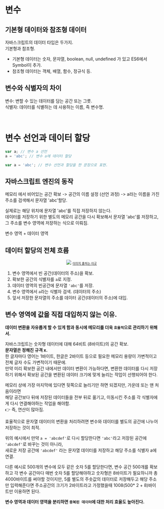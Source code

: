# 변수

## 기본형 데이터와 참조형 데이터

자바스크립트의 데이터 타입은 두가지.  
기본형과 참조형.

- 기본형 데이터는 숫자, 문자열, boolean, null, undefined 가 있고 ES6에서 Symbol이 추가.
- 참조형 데이터는 객체, 배열, 함수, 정규식 등.

## 변수와 식별자의 차이

변수: 변할 수 있는 데이터를 담는 공간 또는 그릇.  
식별자: 데이터를 식별하는 데 사용하는 이름, 즉 변수명.

<br>

# 변수 선언과 데이터 할당

```js
var a; // 변수 a 선언
a = 'abc'; // 변수 a에 데이터 할당

var a = 'abc'; // 변수 선언과 할당을 한 문장으로 표현.
```

## 자바스크립트 엔진의 동작

메모리 에서 비어있는 공간 확보 -> 공간의 이름 설정 (선언 과정) -> a라는 이름을 가진 주소를 검색해서 문자열 'abc'할당.

실제로는 해당 위치에 문자열 'abc'를 직접 저장하지 않는다.  
데이터를 저장하기 위한 별도의 메모리 공간을 다시 확보해서 문자열 'abc'를 저장하고, 그 주소를 변수 영역에 저장하는 식으로 이뤄짐.

변수 영역 + 데이터 영역

## 데이터 할당의 전체 흐름

<div align="center" style="width: 500px">
<img src="https://images.velog.io/images/haesoohaesoo/post/a50d89b4-d4f9-4f09-b8f9-665dc16c349a/image.png"/>
  <span><a style="font-size: 10px" href="https://velog.io/@modolee/core-javascript-01">이미지 출처는 이곳</a></span>
</div>

1. 변수 영역에서 빈 공간(데이터의 주소)을 확보.
2. 확보한 공간의 식별자를 `a`로 지정.
3. 데이터 영역의 빈공간에 문자열 `'abc'`를 저장.
4. 변수 영역에서 `a`라는 식별자 검색. (데이터의 주소)
5. 앞서 저장한 문자열의 주소를 데이터 공간(데이터의 주소)에 대입.

## 변수 영역에 값을 직접 대입하지 않는 이유.

**데이터 변환을 자유롭게 할 수 있게 함과 동시에 메모리를 더욱 `효율적`으로 관리하기 위해서.**

자바스크립트는 숫자형 데이터에 대해 64비트 (8바이트)의 공간 확보.  
**문자열은 정해진 규격 x.**  
한 글자마다 영어는 1바이트, 한글은 2바이트 등으로 필요한 메모리 용량이 가변적이고 전체 글자 수도 가변적이기 때문에.  
만약 미리 확보한 공간 내에서만 데이터 변환이 가능하다면, 변환한 데이터를 다시 저장하기 위해서 확보된 공간을 변환된 데이터 크기에 맞게 늘리는 작업이 선행되어야 한다.

메모리 상에 가장 마지막에 있다면 뒷쪽으로 늘리기만 하면 되겠지만, 가운데 또는 맨 처음이라면  
해당 공간보다 뒤에 저장된 데이터들을 전부 뒤로 옮기고, 이동시킨 주소를 각 식별자에게 다시 연결해야하는 작업을 해야함.  
👉 즉, 연산이 많아짐.

효율적으로 문자열 데이터의 변환을 처리하려면 변수와 데이터를 별도의 공간에 나누어 저장하는 것이 최적.

위의 예시에서 만약 `a = 'abcdef'`로 다시 할당한다면 `'abc'`라고 저장된 공간에 `'abcdef'`로 바꾸는 것이 아니라,  
새로운 저장 공간에 `'abcdef'` 라는 문자열 데이터를 저장하고 해당 주소를 식별자 a에 연결.

다른 예시로 500개의 변수에 모두 같은 숫자 5를 할당한다면, 변수 공간 500개를 확보하고 각 변수 공간마다 매번 숫자 5를 할당해야하고 숫자형은 8바이트가 필요하니까 총 4000바이트를 써야할 것이지만, 5를 별도의 주솟값의 데이터로 저장해두고 해당 주소만 입력해준다면 주소공간의 크기가 2바이트라고 가정했을때 1008(500\* 2 + 8)바이트만 이용하면 된다.

**변수 영역과 데이터 영역을 분리하면 `중복된 데이터`에 대한 처리 효율도 높아진다.**
